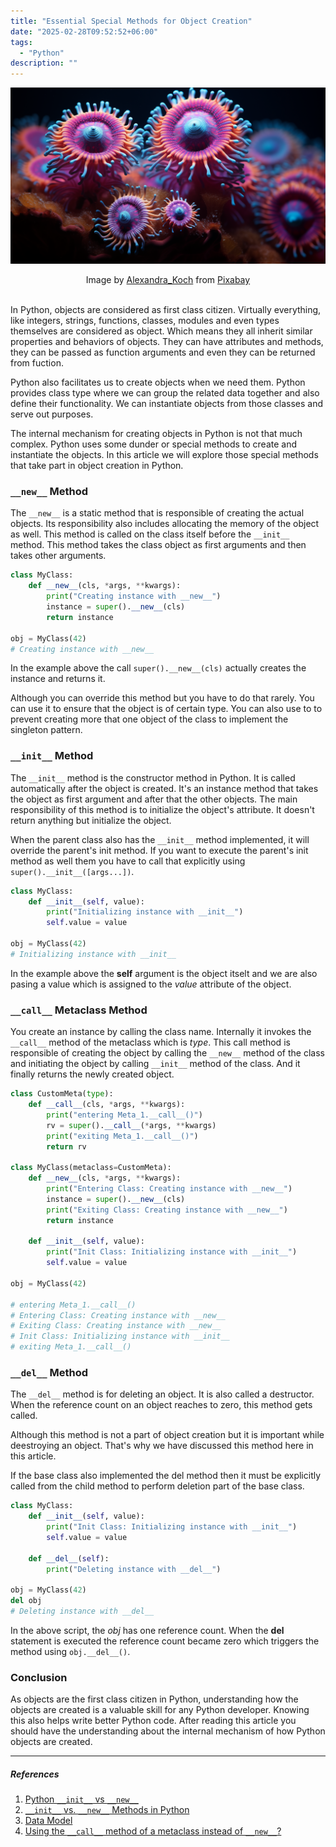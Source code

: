 ```yaml
---
title: "Essential Special Methods for Object Creation"
date: "2025-02-28T09:52:52+06:00"
tags:
  - "Python"
description: ""
---
```


![Essential Special Methods for Object Creation](essential-special-methods-for-objects-creation.png "Essential Special Methods for Object Creation")
<center>
Image by <a href="https://pixabay.com/users/alexandra_koch-621802/?utm_source=link-attribution&utm_medium=referral&utm_campaign=image&utm_content=8623039">Alexandra_Koch</a> from <a href="https://pixabay.com//?utm_source=link-attribution&utm_medium=referral&utm_campaign=image&utm_content=8623039">Pixabay</a>
</center>

<br>

In Python, objects are considered as first class citizen. Virtually everything, like integers, strings, functions, classes, modules and even types themselves are considered as object. Which means they all inherit similar properties and behaviors of objects. They can have attributes and methods, they can be passed as function arguments and even they can be returned from fuction.

Python also facilitates us to create objects when we need them. Python provides class type where we can group the related data together and also define their functionality. We can instantiate objects from those classes and serve out purposes. 

The internal mechanism for creating objects in Python is not that much complex. Python uses some dunder or special methods to create and instantiate the objects. In this article we will explore those special methods that take part in object creation in Python.

### `__new__` Method
The `__new__` is a static method that is responsible of creating the actual objects. Its responsibility also includes allocating the memory of the object as well. This method is called on the class itself before the `__init__` method. This method takes the class object as first arguments and then takes other arguments. 

```python
class MyClass:
    def __new__(cls, *args, **kwargs):
        print("Creating instance with __new__")
        instance = super().__new__(cls)
        return instance

obj = MyClass(42)
# Creating instance with __new__
```
In the example above the call `super().__new__(cls)` actually creates the instance and returns it. 

Although you can override this method but you have to do that rarely. You can use it to ensure that the object is of certain type. You can also use to to prevent creating more that one object of the class to implement the singleton pattern.

### `__init__` Method
The `__init__` method is the constructor method in Python. It is called automatically after the object is created. It's an instance method that takes the object as first argument and after that the other objects. The main responsibility of this method is to initialize the object's attribute. It doesn't return anything but initialize the object.

When the parent class also has the `__init__` method implemented, it will override the parent's init method. If you want to execute the parent's init method as well them you have to call that explicitly using `super().__init__([args...])`.

```python
class MyClass:
    def __init__(self, value):
        print("Initializing instance with __init__")
        self.value = value

obj = MyClass(42)
# Initializing instance with __init__
```
In the example above the **self** argument is the object itselt and we are also pasing a value which is assigned to the *value* attribute of the object.

### `__call__` Metaclass Method
You create an instance by calling the class name. Internally it invokes the `__call__` method of the metaclass which is *type*. This call method is responsible of creating the object by calling the `__new__` method of the class and initiating the object by calling `__init__` method of the class. And it finally returns the newly created object.

```python
class CustomMeta(type):
    def __call__(cls, *args, **kwargs):
        print("entering Meta_1.__call__()")
        rv = super().__call__(*args, **kwargs)
        print("exiting Meta_1.__call__()")
        return rv

class MyClass(metaclass=CustomMeta):
    def __new__(cls, *args, **kwargs):
        print("Entering Class: Creating instance with __new__")
        instance = super().__new__(cls)
        print("Exiting Class: Creating instance with __new__")
        return instance

    def __init__(self, value):
        print("Init Class: Initializing instance with __init__")
        self.value = value

obj = MyClass(42)

# entering Meta_1.__call__()
# Entering Class: Creating instance with __new__
# Exiting Class: Creating instance with __new__
# Init Class: Initializing instance with __init__
# exiting Meta_1.__call__()
```

### `__del__` Method
The `__del__` method is for deleting an object. It is also called a destructor. When the reference count on an object reaches to zero, this method gets called. 

Although this method is not a part of object creation but it is important while deestroying an object. That's why we have discussed this method here in this article.

If the base class also implemented the del method then it must be explicitly called from the child method to perform deletion part of the base class. 
```python
class MyClass:
    def __init__(self, value):
        print("Init Class: Initializing instance with __init__")
        self.value = value

    def __del__(self):
        print("Deleting instance with __del__")

obj = MyClass(42)
del obj
# Deleting instance with __del__
```

In the above script, the *obj* has one reference count. When the **del** statement is executed the reference count became zero which triggers the method using `obj.__del__()`.

### Conclusion
As objects are the first class citizen in Python, understanding how the objects are created is a valuable skill for any Python developer. Knowing this also helps write better Python code. After reading this article you should have the understanding about the internal mechanism of how Python objects are created.

---

##### References
1. [Python `__init__` vs `__new__`](https://www.geeksforgeeks.org/python-init-vs-new/)
2. [`__init__` vs. `__new__` Methods in Python](https://builtin.com/data-science/new-python)
3. [Data Model](https://docs.python.org/3/reference/datamodel.html#basic-customization)
4. [Using the `__call__` method of a metaclass instead of `__new__`?](https://stackoverflow.com/a/39363704/6427186)
